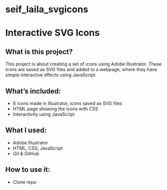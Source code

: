 # seif_laila_svgicons

# Interactive SVG Icons

## What is this project? 
This project is about creating a set of icons using Adobe Illustrator. These icons are saved as SVG files and added to a webpage, where they have simple interactive effects using JavaScript.

## What’s included:
- 6 icons made in Illustrator, icons saved as SVG files
- HTML page showing the icons with CSS
- Interactivity using JavaScript

## What I used:
- Adobe Illustrator
- HTML, CSS, JavaScript
- Git & GitHub

## How to use it:
- Clone repo